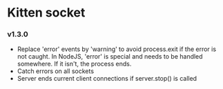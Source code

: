 # Kitten socket

### v1.3.0
  - Replace 'error' events by 'warning' to avoid process.exit if the error is not caught.
    In NodeJS, 'error' is special and needs to be handled somewhere. If it isn't, the process ends.
  - Catch errors on all sockets
  - Server ends current client connections if server.stop() is called